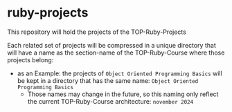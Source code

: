 # ruby-projects
This repository will hold the projects of the TOP-Ruby-Projects

Each related set of projects will be compressed in a unique directory that will have a name as the section-name of the TOP-Ruby-Course where those projects belong:
  - as an Example: the projects of `Object Oriented Programming Basics` will be kept in a directory that has the same name: `Object Oriented Programming Basics`
    - Those names may change in the future, so this naming only reflect the current TOP-Ruby-Course architecture: `november 2024`
